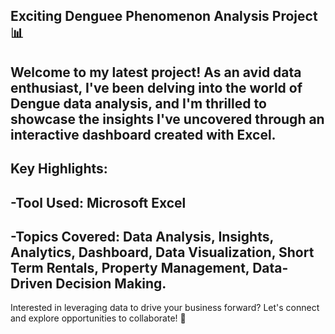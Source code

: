 
Exciting Denguee Phenomenon Analysis Project 📊
----
Welcome to my latest project! As an avid data enthusiast, I've been delving into the world of Dengue data analysis, and I'm thrilled to showcase the insights I've uncovered through an interactive dashboard created with Excel.
---
Key Highlights:
--
-Tool Used: Microsoft Excel
--
-Topics Covered:
Data Analysis, Insights, Analytics, Dashboard, Data Visualization, Short Term Rentals, Property Management, Data-Driven Decision Making.
--
Interested in leveraging data to drive your business forward? Let's connect and explore opportunities to collaborate! 🚀
